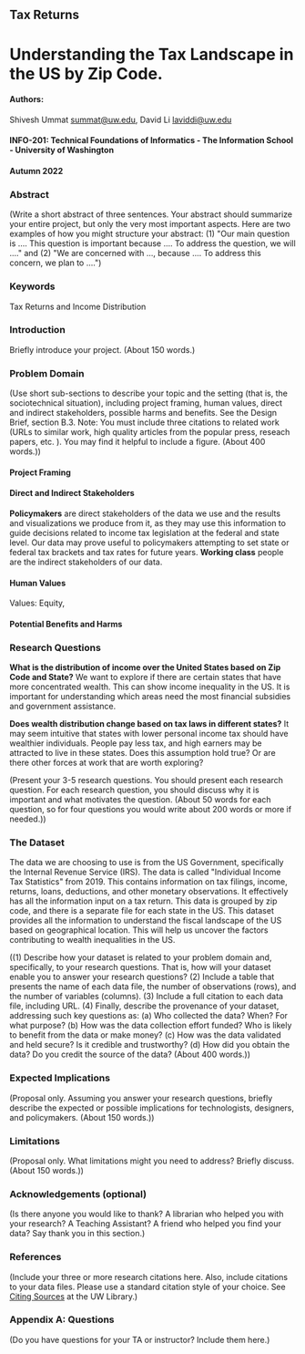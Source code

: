 ## Tax Returns
# Understanding the Tax Landscape in the US by Zip Code.
#### Authors:
Shivesh Ummat summat@uw.edu, David Li laviddi@uw.edu

#### INFO-201: Technical Foundations of Informatics - The Information School - University of Washington
#### Autumn 2022

### Abstract
(Write a short abstract of three sentences. Your abstract should summarize your entire project, but only the very most important aspects. Here are two examples of how you might structure your abstract: (1) "Our main question is .... This question is important because .... To address the question, we will ...." and (2) "We are concerned with ..., because .... To address this concern, we plan to ....")

### Keywords
Tax Returns and Income Distribution

### Introduction
Briefly introduce your project. (About 150 words.)

### Problem Domain
(Use short sub-sections to describe your topic and the setting (that is, the sociotechnical situation), including project framing, human values, direct and indirect stakeholders, possible harms and benefits. See the Design Brief, section B.3. Note: You must include three citations to related work (URLs to similar work, high quality articles from the popular press, reseach papers, etc. ). You may find it helpful to include a figure. (About 400 words.))
#### Project Framing

#### Direct and Indirect Stakeholders
**Policymakers** are direct stakeholders of the data we use and the results and visualizations we produce from it, as they may use this information to guide decisions related to income tax legislation at the federal and state level. Our data may prove useful to policymakers attempting to set state or federal tax brackets and tax rates for future years.
**Working class** people are the indirect stakeholders of our data. 

#### Human Values
Values: Equity, 

#### Potential Benefits and Harms

### Research Questions
**What is the distribution of income over the United States based on Zip Code and State?**
We want to explore if there are certain states that have more concentrated wealth. This can show income inequality in the US. It is important for understanding which areas need the most financial subsidies and government assistance.

**Does wealth distribution change based on tax laws in different states?**
It may seem intuitive that states with lower personal income tax should have wealthier individuals. People pay less tax, and high earners may be attracted to live in these states. Does this assumption hold true? Or are there other forces at work that are worth exploring?

(Present your 3-5 research questions. You should present each research question. For each research question, you should discuss why it is important and what motivates the question. (About 50 words for each question, so for four questions you would write about 200 words or more if needed.))

### The Dataset
The data we are choosing to use is from the US Government, specifically the Internal Revenue Service (IRS). The data is called "Individual Income Tax Statistics" from 2019. This contains information on tax filings, income, returns, loans, deductions, and other monetary observations. It effectively has all the information input on a tax return. This data is grouped by zip code, and there is a separate file for each state in the US. This dataset provides all the information to understand the fiscal landscape of the US based on geographical location. This will help us uncover the factors contributing to wealth inequalities in the US.

((1) Describe how your dataset is related to your problem domain and, specifically, to your research questions. That is, how will your dataset enable you to answer your research questions? (2) Include a table that presents the name of each data file, the number of observations (rows), and the number of variables (columns). (3) Include a full citation to each data file, including URL. (4) Finally, describe the provenance of your dataset, addressing such key questions as: (a) Who collected the data? When? For what purpose? (b) How was the data collection effort funded? Who is likely to benefit from the data or make money? (c) How was the data validated and held secure? Is it credible and trustworthy? (d) How did you obtain the data? Do you credit the source of the data? (About 400 words.))

### Expected Implications
(Proposal only. Assuming you answer your research questions, briefly describe the expected or possible implications for technologists, designers, and policymakers. (About 150 words.))

### Limitations
(Proposal only. What limitations might you need to address? Briefly discuss. (About 150 words.))

### Acknowledgements (optional)
(Is there anyone you would like to thank? A librarian who helped you with your research? A Teaching Assistant? A friend who helped you find your data? Say thank you in this section.)

### References
(Include your three or more research citations here. Also, include citations to your data files. Please use a standard citation style of your choice. See [Citing Sources](https://guides.lib.uw.edu/research/citations) at the UW Library.)

### Appendix A: Questions
(Do you have questions for your TA or instructor? Include them here.)

